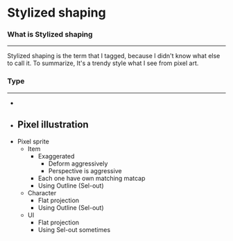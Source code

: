 # Stylized shaping
### What is Stylized shaping
---
Stylized shaping is the term that I tagged, because I didn't know what else to call it. To summarize, It's a trendy style what I see from pixel art.

### Type
---
- 
- Pixel illustration
	- 
- Pixel sprite
	- Item
		- Exaggerated
			- Deform aggressively
			- Perspective is aggressive
		- Each one have own matching matcap
		- Using Outline (Sel-out)
	- Character
		- Flat projection
		- Using Outline (Sel-out)
	- UI
		- Flat projection
		- Using Sel-out sometimes